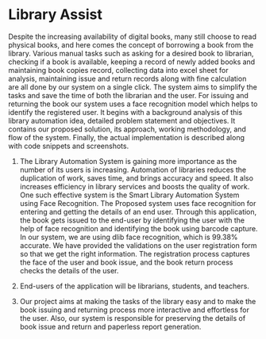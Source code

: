 # Library Assist
Despite the increasing availability of digital books, many still choose to
read physical books, and here comes the concept of borrowing a book from the library. Various
manual tasks such as asking for a desired book to librarian, checking if a book is available, keeping a
record of newly added books and maintaining book copies record, collecting data into excel sheet for
analysis, maintaining issue and return records along with fine calculation are all done by our system
on a single click. The system aims to simplify the tasks and save the time of both the librarian and the
user. For issuing and returning the book our system uses a face recognition model which helps to
identify the registered user. It begins
with a background analysis of this library automation idea, detailed problem statement and objectives.
It contains our proposed solution, its approach, working methodology, and flow of the system. Finally,
the actual implementation is described along with code snippets and screenshots. 


1. The Library Automation System is gaining more importance as the number of its users is increasing. Automation of libraries reduces the duplication of work, saves time, and brings accuracy and speed. It also increases efficiency in library services and boosts the quality of work. One such effective system is the Smart Library Automation System using Face Recognition. The Proposed system uses face recognition for entering and getting the details of an end user. Through this application, the book gets issued to the end-user by identifying the user with the help of face recognition and identifying the book using barcode capture. In our system, we are using dlib face recognition, which is 99.38% accurate. We have provided the validations on the user registration form so that we get the right information. The registration process captures the face of the user and book issue, and the book return process checks the details of the user. 

2. End-users of the application will be librarians, students, and teachers. 

3. Our project aims at making the tasks of the library easy and to make the book issuing and returning process more interactive and effortless for the user. Also, our system is responsible for preserving the details of book issue and return and paperless report generation.



